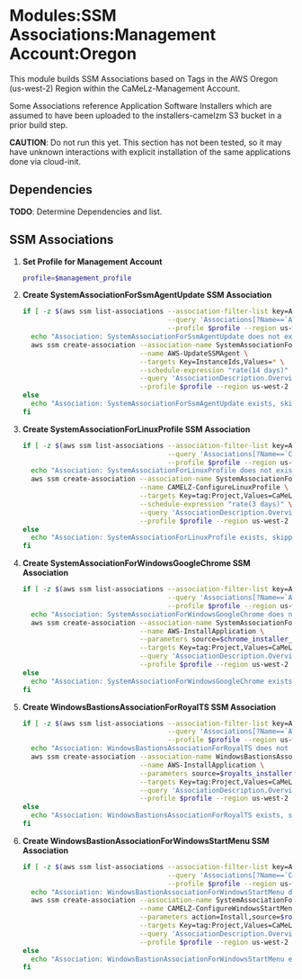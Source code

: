 # Modules:SSM Associations:Management Account:Oregon

This module builds SSM Associations based on Tags in the AWS Oregon (us-west-2) Region within the
CaMeLz-Management Account.

Some Associations reference Application Software Installers which are assumed to have been uploaded to the
installers-camelzm S3 bucket in a prior build step.

**CAUTION**: Do not run this yet. This section has not been tested, so it may have unknown interactions with explicit
installation of the same applications done via cloud-init.

## Dependencies

**TODO**: Determine Dependencies and list.

## SSM Associations

1. **Set Profile for Management Account**

    ```bash
    profile=$management_profile
    ```

1. **Create SystemAssociationForSsmAgentUpdate SSM Association**

    ```bash
    if [ -z $(aws ssm list-associations --association-filter-list key=AssociationName,value=SystemAssociationForSsmAgentUpdate \
                                        --query 'Associations[?Name==`AWS-UpdateSSMAgent`].Name' \
                                        --profile $profile --region us-west-2 --output text) ]; then
      echo "Association: SystemAssociationForSsmAgentUpdate does not exist, creating"
      aws ssm create-association --association-name SystemAssociationForSsmAgentUpdate \
                                 --name AWS-UpdateSSMAgent \
                                 --targets Key=InstanceIds,Values=* \
                                 --schedule-expression "rate(14 days)" \
                                 --query 'AssociationDescription.Overview.DetailedStatus' \
                                 --profile $profile --region us-west-2 --output text
    else
      echo "Association: SystemAssociationForSsmAgentUpdate exists, skipping"
    fi
    ```

1. **Create SystemAssociationForLinuxProfile SSM Association**

    ```bash
    if [ -z $(aws ssm list-associations --association-filter-list key=AssociationName,value=SystemAssociationForLinuxProfile \
                                        --query 'Associations[?Name==`CAMELZ-ConfigureLinuxProfile`].Name' \
                                        --profile $profile --region us-west-2 --output text) ]; then
      echo "Association: SystemAssociationForLinuxProfile does not exist, creating"
      aws ssm create-association --association-name SystemAssociationForLinuxProfile \
                                 --name CAMELZ-ConfigureLinuxProfile \
                                 --targets Key=tag:Project,Values=CaMeLz-POC-4 \
                                 --schedule-expression "rate(3 days)" \
                                 --query 'AssociationDescription.Overview.DetailedStatus' \
                                 --profile $profile --region us-west-2 --output text
    else
      echo "Association: SystemAssociationForLinuxProfile exists, skipping"
    fi
    ```

1. **Create SystemAssociationForWindowsGoogleChrome SSM Association**

    ```bash
    if [ -z $(aws ssm list-associations --association-filter-list key=AssociationName,value=SystemAssociationForWindowsGoogleChrome \
                                        --query 'Associations[?Name==`AWS-InstallApplication`].Name' \
                                        --profile $profile --region us-west-2 --output text) ]; then
      echo "Association: SystemAssociationForWindowsGoogleChrome does not exist, creating"
      aws ssm create-association --association-name SystemAssociationForWindowsGoogleChrome \
                                 --name AWS-InstallApplication \
                                 --parameters source=$chrome_installer_url,sourceHash=$chrome_installer_sha256 \
                                 --targets Key=tag:Project,Values=CaMeLz-POC-4 \
                                 --query 'AssociationDescription.Overview.DetailedStatus' \
                                 --profile $profile --region us-west-2 --output text
    else
      echo "Association: SystemAssociationForWindowsGoogleChrome exists, skipping"
    fi
    ```

1. **Create WindowsBastionsAssociationForRoyalTS SSM Association**

    ```bash
    if [ -z $(aws ssm list-associations --association-filter-list key=AssociationName,value=WindowsBastionsAssociationForRoyalTS \
                                        --query 'Associations[?Name==`AWS-InstallApplication`].Name' \
                                        --profile $profile --region us-west-2 --output text) ]; then
      echo "Association: WindowsBastionsAssociationForRoyalTS does not exist, creating"
      aws ssm create-association --association-name WindowsBastionsAssociationForRoyalTS \
                                 --name AWS-InstallApplication \
                                 --parameters source=$royalts_installer_url,sourceHash=$royalts_installer_sha256 \
                                 --targets Key=tag:Project,Values=CaMeLz-POC-4 Key=tag:Utility,Values=WindowsBastion \
                                 --query 'AssociationDescription.Overview.DetailedStatus' \
                                 --profile $profile --region us-west-2 --output text
    else
      echo "Association: WindowsBastionsAssociationForRoyalTS exists, skipping"
    fi
    ```

1. **Create WindowsBastionAssociationForWindowsStartMenu SSM Association**

    ```bash
    if [ -z $(aws ssm list-associations --association-filter-list key=AssociationName,value=WindowsBastionAssociationForWindowsStartMenu \
                                        --query 'Associations[?Name==`CAMELZ-ConfigureWindowsStartMenu`].Name' \
                                        --profile $profile --region us-west-2 --output text) ]; then
      echo "Association: WindowsBastionAssociationForWindowsStartMenu does not exist, creating"
      aws ssm create-association --association-name SystemAssociationForWindowsStartMenu \
                                 --name CAMELZ-ConfigureWindowsStartMenu \
                                 --parameters action=Install,source=$royalts_installer_url,sourceHash=$royalts_installer_sha256,parameters="\quiet" \
                                 --targets Key=tag:Project,Values=CaMeLz-POC-4 Key=tag:Utility,Values=WindowsBastion \
                                 --query 'AssociationDescription.Overview.DetailedStatus' \
                                 --profile $profile --region us-west-2 --output text
    else
      echo "Association: WindowsBastionAssociationForWindowsStartMenu exists, skipping"
    fi
    ```
